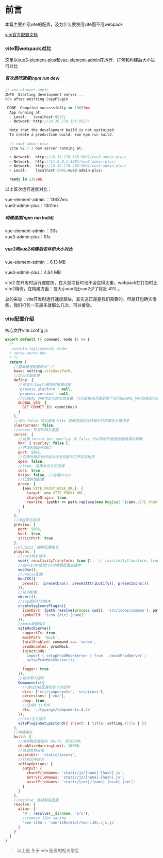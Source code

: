 # 前言

本篇主要介绍vite的配置，及为什么要使用vite而不用webpack

[vite官方配置文档](https://vitejs.cn/config/#root)



### vite和webpack对比

这里以[vue3-element-plus](https://github.com/jzfai/vue3-admin-plus.git)和[vue-element-admin]( https://github.com/PanJiaChen/vue-element-admin.git)在运行，打包和构建后大小进行对比



##### 首次运行速度(npm run dev)

```javascript
// vue-element-admin 
INFO  Starting development server...
98% after emitting CopyPlugin

 DONE  Compiled successfully in 13637ms                                                                                                                           下午5:47:26
  App running at:
  - Local:   localhost:9527/
  - Network: http://10.39.178.135:9527/

  Note that the development build is not optimized.
  To create a production build, run npm run build.
  
  // vue3-admin-plus
  vite v2.7.3 dev server running at:

  > Network:  http://10.39.178.135:5001/vue3-admin-plus/
  > Network:  http://11.0.0.1:5001/vue3-admin-plus/
  > Network:  http://10.38.178.208:5001/vue3-admin-plus/
  > Local:    localhost:5001/vue3-admin-plus/

  ready in 1301ms.
```

以上首次运行速度对比：

vue-element-admin ：13637ms     
vue3-admin-plus：1301ms

##### 构建速度(npm run build)

vue-element-admin ：30s     
vue3-admin-plus：51s

##### vue3和vue2构建后包体积大小对比

vue-element-admin ：6.13 MB

vue3-admin-plus：4.64 MB

vite2 在开发时运行速度快，在大型项目时也不会显得太重。webpack在打包时比vite2稍快，在构建方面：包大小vue3比vue2少了将近 41% 。

总的来说：vite开发时运行速度超快，其实这正是是我们需要的。但是打包确实慢些，我们打包一天最多就那么几次，可以接受。



### vite配置介绍

核心文件vite.config.js

```javascript
export default ({ command, mode }) => {
  /*
   console.log(command, mode)
  * serve serve-dev
  * */
  return {
    //基础路径配置默认"./" 
    base: setting.viteBasePath,
    //定义全局变量
    define: {
      //修复引入path模块时报错问题
      'process.platform': null,
      'process.version': null,
      //GLOBAL_VAR为定义的全局变量，可以直接在页面是哪个访问GLOBAL_VAR获取定义的变量
      GLOBAL_VAR: {
        GIT_COMMIT_ID: commitHash
      }
    },
    //设为 false 可以避免 Vite 清屏而错过在终端中打印某些关键信息
    clearScreen: false,
    //server 开发时相关配置
    server: {
      //设置 server.hmr.overlay 为 false 可以禁用开发服务器错误的屏蔽
      hmr: { overlay: false }, 
      //开发时启动的端口
      port: 5001, 
      //在服务器启动时自动在浏览器中打开应用程序
      open: false,
      //true, 启用并允许任何源
      cors: true ,
      https: false, //启用https
      //代理跨域配置
      proxy: {
        [env.VITE_PROXY_BASE_URL]: {
          target: env.VITE_PROXY_URL,
          changeOrigin: true,
          rewrite: (path) => path.replace(new RegExp(`^${env.VITE_PROXY_BASE_URL}`), '')
        }
      }
    },
    //项目预览选项  
    preview: {
      port: 5006,
      host: true,
      strictPort: true
    },  
    //plugins：插件配置相关
    plugins: [
      //vue3相关插件
      vue({ reactivityTransform: true }),  // reactivityTransform: true  开启$refs特性
      //在vue3中使用jsx时需要配置此插件
      vueJsx(),
      //unocss配置  
      UnoCSS({
        presets: [presetUno(), presetAttributify(), presetIcons()]
      }),  
      //证书配置  
      mkcert(),  
      //svg图标打包插件
      createSvgIconsPlugin({
        iconDirs: [path.resolve(process.cwd(), 'src/icons/common'), path.resolve(process.cwd(), 'src/icons/nav-bar')],
        symbolId: 'icon-[dir]-[name]'
      }),
      //mock配置相关
      viteMockServe({
        supportTs: true,
        mockPath: 'mock',
        localEnabled: command === 'serve',
        prodEnabled: prodMock,
        injectCode: `
          import { setupProdMockServer } from './mockProdServer';
          setupProdMockServer();
        `,
        logger: true
      }),
      //自动带入组件  
      Components({
        //递归扫描配置目录下的组件  
        dirs: ['src/components', 'src/icons'],
        extensions: ['vue'],
        deep: true,
        //生成d.ts文件  
        dts: './typings/components.d.ts'
      })，
      //html注入插件  
      vitePluginSetupExtend({ inject: { title: setting.title } })
    ],
    //构建相关
    build: {
      //消除触发警告的 chunk, 默认500k
      chunkSizeWarningLimit: 10000, 
      //资源文件目录  
      assetsDir: 'static/assets',
      //打包文件拆分
      rollupOptions: {
        output: {
          chunkFileNames: 'static/js/[name]-[hash].js',
          entryFileNames: 'static/js/[name]-[hash].js',
          assetFileNames: 'static/[ext]/[name]-[hash].[ext]'
        }
      }
    },
    //resolve：路径别名配置
    resolve: {
      alias: {
        '@': resolve(__dirname, 'src'),
        //remove i18n waring
        'vue-i18n': 'vue-i18n/dist/vue-i18n.cjs.js'
      }
    }
  }
}
```

>以上是 关于 vite 配置的相关信息
